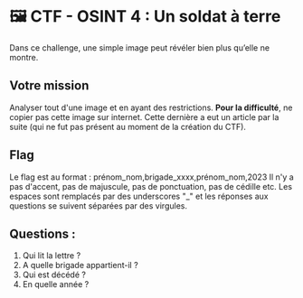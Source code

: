 # 🖼️ CTF - OSINT 4 : Un soldat à terre

Dans ce challenge, une simple image peut révéler bien plus qu’elle ne montre. 

## Votre mission  
Analyser tout d'une image et en ayant des restrictions.
**Pour la difficulté**, ne copier pas cette image sur internet. Cette dernière a eut un article par la suite (qui ne fut pas présent au moment de la création du CTF).

## Flag
Le flag est au format : prénom_nom,brigade_xxxx,prénom_nom,2023 
Il n'y a pas d'accent, pas de majuscule, pas de ponctuation, pas de cédille etc. Les espaces sont remplacés par des underscores "_" et les réponses aux questions se suivent séparées par des virgules.

## Questions :
1. Qui lit la lettre ?
2. A quelle brigade appartient-il ?
3. Qui est décédé ?
4. En quelle année ?
